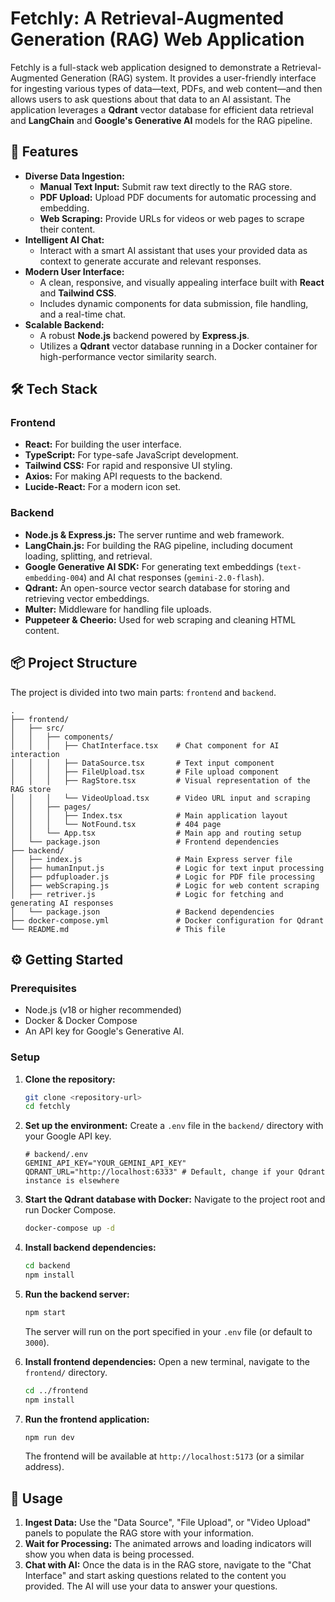 # Fetchly: A Retrieval-Augmented Generation (RAG) Web Application

Fetchly is a full-stack web application designed to demonstrate a Retrieval-Augmented Generation (RAG) system. It provides a user-friendly interface for ingesting various types of data—text, PDFs, and web content—and then allows users to ask questions about that data to an AI assistant. The application leverages a **Qdrant** vector database for efficient data retrieval and **LangChain** and **Google's Generative AI** models for the RAG pipeline.

## 🚀 Features

* **Diverse Data Ingestion:**
    * **Manual Text Input:** Submit raw text directly to the RAG store.
    * **PDF Upload:** Upload PDF documents for automatic processing and embedding.
    * **Web Scraping:** Provide URLs for videos or web pages to scrape their content.
* **Intelligent AI Chat:**
    * Interact with a smart AI assistant that uses your provided data as context to generate accurate and relevant responses.
* **Modern User Interface:**
    * A clean, responsive, and visually appealing interface built with **React** and **Tailwind CSS**.
    * Includes dynamic components for data submission, file handling, and a real-time chat.
* **Scalable Backend:**
    * A robust **Node.js** backend powered by **Express.js**.
    * Utilizes a **Qdrant** vector database running in a Docker container for high-performance vector similarity search.

## 🛠️ Tech Stack

### Frontend
* **React:** For building the user interface.
* **TypeScript:** For type-safe JavaScript development.
* **Tailwind CSS:** For rapid and responsive UI styling.
* **Axios:** For making API requests to the backend.
* **Lucide-React:** For a modern icon set.

### Backend
* **Node.js & Express.js:** The server runtime and web framework.
* **LangChain.js:** For building the RAG pipeline, including document loading, splitting, and retrieval.
* **Google Generative AI SDK:** For generating text embeddings (`text-embedding-004`) and AI chat responses (`gemini-2.0-flash`).
* **Qdrant:** An open-source vector search database for storing and retrieving vector embeddings.
* **Multer:** Middleware for handling file uploads.
* **Puppeteer & Cheerio:** Used for web scraping and cleaning HTML content.

## 📦 Project Structure

The project is divided into two main parts: `frontend` and `backend`.

```
.
├── frontend/
│   ├── src/
│   │   ├── components/
│   │   │   ├── ChatInterface.tsx    # Chat component for AI interaction
│   │   │   ├── DataSource.tsx       # Text input component
│   │   │   ├── FileUpload.tsx       # File upload component
│   │   │   ├── RagStore.tsx         # Visual representation of the RAG store
│   │   │   └── VideoUpload.tsx      # Video URL input and scraping
│   │   ├── pages/
│   │   │   ├── Index.tsx            # Main application layout
│   │   │   └── NotFound.tsx         # 404 page
│   │   └── App.tsx                  # Main app and routing setup
│   └── package.json                 # Frontend dependencies
├── backend/
│   ├── index.js                     # Main Express server file
│   ├── humanInput.js                # Logic for text input processing
│   ├── pdfuploader.js               # Logic for PDF file processing
│   ├── webScraping.js               # Logic for web content scraping
│   ├── retriver.js                  # Logic for fetching and generating AI responses
│   └── package.json                 # Backend dependencies
├── docker-compose.yml               # Docker configuration for Qdrant
└── README.md                        # This file
```

## ⚙️ Getting Started

### Prerequisites
* Node.js (v18 or higher recommended)
* Docker & Docker Compose
* An API key for Google's Generative AI.

### Setup

1.  **Clone the repository:**
    ```bash
    git clone <repository-url>
    cd fetchly
    ```

2.  **Set up the environment:**
    Create a `.env` file in the `backend/` directory with your Google API key.
    ```env
    # backend/.env
    GEMINI_API_KEY="YOUR_GEMINI_API_KEY"
    QDRANT_URL="http://localhost:6333" # Default, change if your Qdrant instance is elsewhere
    ```

3.  **Start the Qdrant database with Docker:**
    Navigate to the project root and run Docker Compose.
    ```bash
    docker-compose up -d
    ```

4.  **Install backend dependencies:**
    ```bash
    cd backend
    npm install
    ```

5.  **Run the backend server:**
    ```bash
    npm start
    ```
    The server will run on the port specified in your `.env` file (or default to `3000`).

6.  **Install frontend dependencies:**
    Open a new terminal, navigate to the `frontend/` directory.
    ```bash
    cd ../frontend
    npm install
    ```

7.  **Run the frontend application:**
    ```bash
    npm run dev
    ```
    The frontend will be available at `http://localhost:5173` (or a similar address).

## 📝 Usage

1.  **Ingest Data:** Use the "Data Source", "File Upload", or "Video Upload" panels to populate the RAG store with your information.
2.  **Wait for Processing:** The animated arrows and loading indicators will show you when data is being processed.
3.  **Chat with AI:** Once the data is in the RAG store, navigate to the "Chat Interface" and start asking questions related to the content you provided. The AI will use your data to answer your questions.
